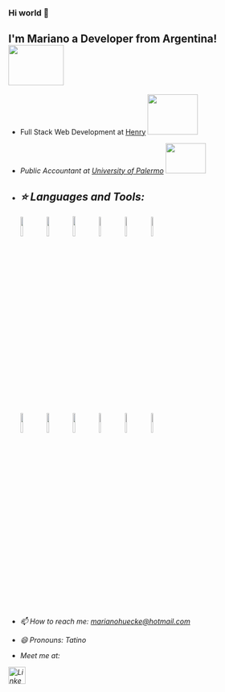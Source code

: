 

### Hi world 👋
<h2> I'm Mariano a Developer from Argentina! <img src="https://media1.giphy.com/media/dUpzvFEQjZqD7vNS2m/giphy.gif?cid=ecf05e47mfgbch172e3hb2x9dpvne7a35d90l43z31yn3bna&rid=giphy.gif&ct=g" height="80" width="110"> </h2>


- <p>Full Stack Web Development at <a href="https://www.soyhenry.com">Henry</a> <img src="https://media1.giphy.com/media/jmYJF3hGctoOI/200.webp?cid=ecf05e47thm9807om47g6qwqs5ymjcextavm5z761hicoizh&rid=200.webp&ct=g" height="80" width="100"/>

- <p><em>Public Accountant at <a href="https://www.palermo.edu">University of Palermo</a> <img src="https://media3.giphy.com/media/rKuIcYO506tzjKIvy9/giphy.webp?cid=ecf05e4700qlbbosbez6cjl7u43si7dr0ixwizhquuwc4t66&rid=giphy.webp&ct=s" height="60" width="80" />

   

   
- ## :star: Languages and Tools:
     
   <code><img width="10%" src="https://www.vectorlogo.zone/logos/javascript/javascript-ar21.svg"></code>
   <code><img width="10%" src="https://www.vectorlogo.zone/logos/reactjs/reactjs-ar21.svg"></code>
   <code><img height="40" width="10%" src="https://raw.githubusercontent.com/get-icon/geticon/master/icons/redux.svg"></code>
   <code><img width="10%" src="https://www.vectorlogo.zone/logos/w3_html5/w3_html5-ar21.svg"></code>
   <code><img width="10%" src="https://www.vectorlogo.zone/logos/w3_css/w3_css-ar21.svg"></code>
   <code><img width="10%" src="https://www.vectorlogo.zone/logos/github/github-ar21.svg"></code> 
       <br />
   <code><img width="10%" src="https://www.vectorlogo.zone/logos/nodejs/nodejs-ar21.svg"></code>
   <code><img width="10%" src="https://www.vectorlogo.zone/logos/expressjs/expressjs-ar21.svg"></code>
   <code><img width="10%" src="https://www.vectorlogo.zone/logos/postgresql/postgresql-ar21.svg"></code>
   <code><img width="10%" src="https://www.vectorlogo.zone/logos/typescriptlang/typescriptlang-ar21.svg"></code>
   <code><img width="10%" src="https://www.vectorlogo.zone/logos/sequelizejs/sequelizejs-ar21.svg"></code>
    <code><img width="10%" src="https://www.vectorlogo.zone/logos/git-scm/git-scm-ar21.svg"></code>
      <br />
   
   
   
- 📫 How to reach me: marianohuecke@hotmail.com 
- 😄 Pronouns: Tatino 

-  Meet me at:
  <a href="https://www.linkedin.com/in/marianohuecke/">

  <img align="left"  alt="Linkedin" width="34px" src="https://cdn.jsdelivr.net/npm/simple-icons@v3/icons/linkedin.svg" />

</a>
